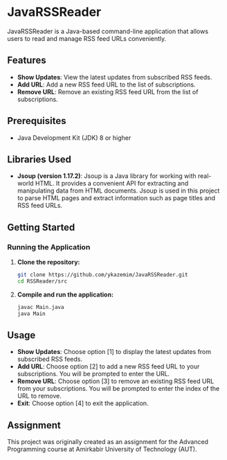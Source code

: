 # JavaRSSReader

JavaRSSReader is a Java-based command-line application that allows users to read and manage RSS feed URLs conveniently.

## Features

- **Show Updates**: View the latest updates from subscribed RSS feeds.
- **Add URL**: Add a new RSS feed URL to the list of subscriptions.
- **Remove URL**: Remove an existing RSS feed URL from the list of subscriptions.

## Prerequisites

- Java Development Kit (JDK) 8 or higher

## Libraries Used

- **Jsoup (version 1.17.2)**: Jsoup is a Java library for working with real-world HTML. It provides a convenient API for extracting and manipulating data from HTML documents. Jsoup is used in this project to parse HTML pages and extract information such as page titles and RSS feed URLs.

## Getting Started

### Running the Application

1. **Clone the repository:**

    ```sh
    git clone https://github.com/ykazemim/JavaRSSReader.git
    cd RSSReader/src
    ```

2. **Compile and run the application:**

    ```sh
    javac Main.java
    java Main
    ```

## Usage

- **Show Updates**: Choose option [1] to display the latest updates from subscribed RSS feeds.
- **Add URL**: Choose option [2] to add a new RSS feed URL to your subscriptions. You will be prompted to enter the URL.
- **Remove URL**: Choose option [3] to remove an existing RSS feed URL from your subscriptions. You will be prompted to enter the index of the URL to remove.
- **Exit**: Choose option [4] to exit the application.

## Assignment

This project was originally created as an assignment for the Advanced Programming course at Amirkabir University of Technology (AUT).

